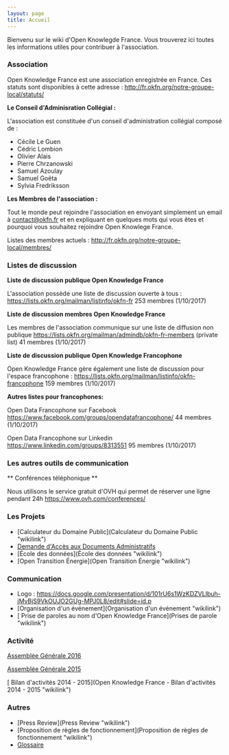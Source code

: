 ```yaml
---
layout: page
title: Accueil
---
```


Bienvenu sur le wiki d'Open Knowlegde France. 
Vous trouverez ici toutes les informations utiles pour contribuer à l'association.

### Association

Open Knowledge France est une association enregistrée en France. Ces statuts sont disponibles à cette adresse :
<http://fr.okfn.org/notre-groupe-local/statuts/>

**Le Conseil d'Adminisration Collégial :**

L'association est constituée d'un conseil d'administration collégial composé de :

-   Cécile Le Guen
-   Cédric Lombion
-   Olivier Alais
-   Pierre Chrzanowski
-   Samuel Azoulay
-   Samuel Goëta
-   Sylvia Fredriksson

**Les Membres de l'association :**

Tout le monde peut rejoindre l'association en envoyant simplement un email à contact@okfn.fr et en expliquant en quelques mots qui vous êtes et pourquoi vous souhaitez rejoindre Open Knowlege France.

Listes des membres actuels :
<http://fr.okfn.org/notre-groupe-local/membres/>

### Listes de discussion

**Liste de discussion publique Open Knowledge France**

L'association possède une liste de discussion ouverte à tous :
<https://lists.okfn.org/mailman/listinfo/okfn-fr> 253 membres
(1/10/2017)

**Liste de discussion membres Open Knowledge France**

Les membres de l'association communique sur une liste de diffusion non publique
<https://lists.okfn.org/mailman/admindb/okfn-fr-members> (private list)
41 membres (1/10/2017)

**Liste de discussion publique Open Knowledge Francophone**

Open Knowledge France gère également une liste de discussion pour l'espace francophone :
<https://lists.okfn.org/mailman/listinfo/okfn-francophone> 159 membres
(1/10/2017)

**Autres listes pour francophones:**

Open Data Francophone sur Facebook
<https://www.facebook.com/groups/opendatafrancophone/> 44 membres
(1/10/2017)

Open Data Francophone sur Linkedin
<https://www.linkedin.com/groups/8313551> 95 membres (1/10/2017)

### Les autres outils de communication

** Conférences téléphonique **

Nous utilisons le service gratuit d'OVH qui permet de réserver une ligne pendant 24h
<https://www.ovh.com/conferences/>

### Les Projets

-   [Calculateur du Domaine
    Public](Calculateur du Domaine Public "wikilink")
-   [ Demande d'Accès aux Documents Administratifs](Dada "wikilink")
-   [École des données](École des données "wikilink")
-   [Open Transition Énergie](Open Transition Énergie "wikilink")

### Communication

-   Logo :
    <https://docs.google.com/presentation/d/101rU6s1WzKDZVLIbuh-jMvBjS9VkOUJO2GUg-MPJ0L8/edit#slide=id.p>
-   [Organisation d'un
    événement](Organisation d'un événement "wikilink")
-   [ Prise de paroles au nom d'Open Knowledge
    France](Prises de parole "wikilink")

### Activité

[ Assemblée Générale
2016](Open_Knowledge_France_-_Assemblée_Générale_2016 "wikilink")

[ Assemblée Générale
2015](Open_Knowledge_France_-_Assemblée_Générale_2015 "wikilink")

[ Bilan d'activités 2014 -
2015](Open Knowledge France - Bilan d'activités 2014 - 2015 "wikilink")

### Autres

-   [Press Review](Press Review "wikilink")
-   [Proposition de règles de
    fonctionnement](Proposition de règles de fonctionnement "wikilink")
-   [Glossaire](Glossaire "wikilink")

